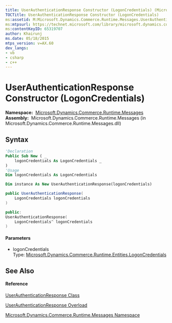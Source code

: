 ```yaml
---
title: UserAuthenticationResponse Constructor (LogonCredentials) (Microsoft.Dynamics.Commerce.Runtime.Messages)
TOCTitle: UserAuthenticationResponse Constructor (LogonCredentials)
ms:assetid: M:Microsoft.Dynamics.Commerce.Runtime.Messages.UserAuthenticationResponse.#ctor(Microsoft.Dynamics.Commerce.Runtime.Entities.LogonCredentials)
ms:mtpsurl: https://technet.microsoft.com/library/microsoft.dynamics.commerce.runtime.messages.userauthenticationresponse.userauthenticationresponse(v=AX.60)
ms:contentKeyID: 65319707
author: Khairunj
ms.date: 05/18/2015
mtps_version: v=AX.60
dev_langs:
- vb
- csharp
- c++
---
```


# UserAuthenticationResponse Constructor (LogonCredentials)

**Namespace:**  [Microsoft.Dynamics.Commerce.Runtime.Messages](microsoft-dynamics-commerce-runtime-messages-namespace.md)  
**Assembly:**  Microsoft.Dynamics.Commerce.Runtime.Messages (in Microsoft.Dynamics.Commerce.Runtime.Messages.dll)

## Syntax

``` vb
'Declaration
Public Sub New ( _
    logonCredentials As LogonCredentials _
)
'Usage
Dim logonCredentials As LogonCredentials

Dim instance As New UserAuthenticationResponse(logonCredentials)
```

``` csharp
public UserAuthenticationResponse(
    LogonCredentials logonCredentials
)
```

``` c++
public:
UserAuthenticationResponse(
    LogonCredentials^ logonCredentials
)
```

#### Parameters

  - logonCredentials  
    Type: [Microsoft.Dynamics.Commerce.Runtime.Entities.LogonCredentials](logoncredentials-class-microsoft-dynamics-commerce-runtime-entities.md)  

## See Also

#### Reference

[UserAuthenticationResponse Class](userauthenticationresponse-class-microsoft-dynamics-commerce-runtime-messages.md)

[UserAuthenticationResponse Overload](userauthenticationresponse-constructor-microsoft-dynamics-commerce-runtime-messages.md)

[Microsoft.Dynamics.Commerce.Runtime.Messages Namespace](microsoft-dynamics-commerce-runtime-messages-namespace.md)

